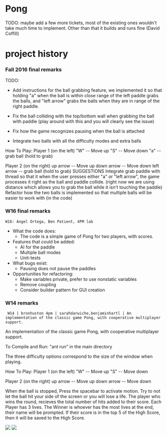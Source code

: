 Pong
==============

TODO: maybe add a few more tickets, most of the existing ones wouldn't take much time to implement.  Other than that it builds and runs fine (David Coffill)

project history
===============

### Fall 2016 final remarks
TODO: 
* Add instructions for the ball grabbing feature, we implemented it so that holding "a" when the ball is within close range of the left paddle grabs the balls, and "left arrow" grabs the balls when they are in range of the right paddle. 

* Fix the ball colliding with the top/bottom wall when grabbing the ball with paddle (play around with this and you will clearly see the issue)
* Fix how the game recognizes pausing when the ball is attached
* Integrate two balls with all the difficulty modes and extra balls

How To Play:
Player 1 (on the left)
  "W" -- Move up
  "S" -- Move down
  "a" -- grab ball (hold to grab)

Player 2 (on the right)
  up arrow -- Move up
  down arrow -- Move down
  left arrow -- grab ball (hold to grab)
  SUGGESTIONS 
  Integrate grab paddle with thread so that it when the user presses either "a" or "left arrow", the game processes it right as the ball and paddle collide. (right now we are using distance which allows you to grab the ball while it isn't touching the paddle)
  Refactor how the two balls is implemented so that multiple balls will be easier to work with (in the code)

### W16 final remarks

`W16: Angel Ortega, Ben Patient, 4PM lab`

* What the code does:
  * The code is a simple game of Pong for two players, with scores.
* Features that could be added:
  * AI for the paddle
  * Multiple ball modes
  * Unit-tests
* What bugs exist:
  * Pausing does not pause the paddles
* Opportunities for refactoring:
  * Make variables private, prefer to use nonstatic variables
  * Remove coupling
  * Consider builder pattern for GUI creation

### W14 remarks
```
 W14 | bronhuston 4pm | sarahdarwiche,benjaminhartl | An implementation of the classic game Pong, with cooperative multiplayer support.
```

An implementation of the classic game Pong, with cooperative multiplayer support.

To Compile and Run:
"ant run" in the main directory

The three difficulty options correspond to the size of the window when playing.

How To Play:
Player 1 (on the left)
  "W" -- Move up
  "S" -- Move down

Player 2 (on the right)
  up arrow -- Move up
  down arrow -- Move down

When the ball is stopped, Press the spacebar to activate motion.
Try to not let the ball hit your side of the screen or you will lose a life.
The player who wins the round, recieves the total number of hits added to their score.
Each Player has 3 lives.
The Winner is whoever has the most lives at the end, their name will be prompted.
If their score is in the top 5 of the High Score, then it will be saved to the High Score.

![](http://i.imgur.com/NAKKNhR.jpg)
![](http://i.imgur.com/jdCMrej.jpg)
